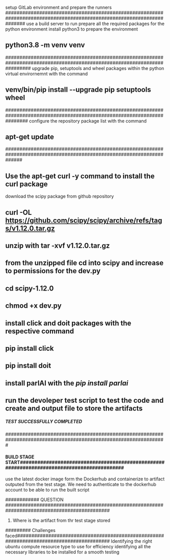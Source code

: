 setup GitLab environment and prepare the runners
#######################################################################################################################
use a build server to run prepare all the required packages for the python environment
install python3 to prepare the environment
## python3.8 -m venv venv
#########################################################################################################################
upgrade pip, setuptools and wheel packages within the python virtual envirornemnt with the command
## venv/bin/pip install --upgrade pip setuptools wheel
########################################################################################################################
configure the repository package list with the command
## apt-get update
######################################################################################################################
## Use the apt-get curl -y command to install the curl package
download the scipy package from github repository
## curl -OL https://github.com/scipy/scipy/archive/refs/tags/v1.12.0.tar.gz 
## unzip with tar -xvf v1.12.0.tar.gz 
## from the unzipped file cd into scipy and increase to permissions for the dev.py
## cd scipy-1.12.0
## chmod +x dev.py
## install click and doit packages with the respective command
## pip install click
## pip install doit
##  install parlAI with the *pip install parlai*
## run the devoleper test script to test the code and create and output file to store the artifacts



#####   TEST SUCCESSFULLY COMPLETED

#################################################################################################################


#### BUILD STAGE START###########################################################################################
use the latest docker image form the Dockerhub and containerize to artifact outputed from the test stage. We need to authenticate to the dockerhub account to be able to run the built script


############  QUESTION #############################################################################################
1) Where is the artifact from thr test stage stored



#########    Challenges faced#########################################################################################
Identifying the right ubuntu compute resource type to use for efficiency
identifying all the necessary libraries to be installed for a smooth testing